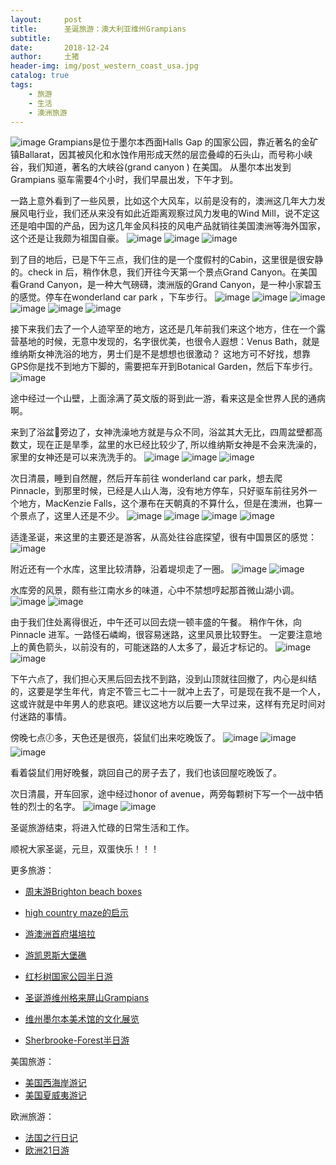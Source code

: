 ```yaml
---
layout:     post
title:      圣诞旅游：澳大利亚维州Grampians
subtitle:   
date:       2018-12-24
author:     土猪
header-img: img/post_western_coast_usa.jpg
catalog: true
tags:
    - 旅游
    - 生活
    - 澳洲旅游
---
```


![image](https://img.esteem.ws/bg22useo22.jpg)
Grampians是位于墨尔本西面Halls Gap 的国家公园，靠近著名的金矿镇Ballarat，因其被风化和水蚀作用形成天然的层峦叠嶂的石头山，而号称小峡谷，我们知道，著名的大峡谷(grand canyon ) 在美国。 从墨尔本出发到Grampians 驱车需要4个小时，我们早晨出发，下午才到。


一路上意外看到了一些风景，比如这个大风车，以前是没有的，澳洲这几年大力发展风电行业，我们还从来没有如此近距离观察过风力发电的Wind Mill，说不定这还是咱中国的产品，因为这几年金风科技的风电产品就销往美国澳洲等海外国家，这个还是让我颇为祖国自豪。
 ![image](https://img.esteem.ws/2nyjt9wkua.jpg)
 ![image](https://img.esteem.ws/vmnsngyv6e.jpg)
 ![image](https://img.esteem.ws/n98wpzofbn.jpg)



到了目的地后，已是下午三点，我们住的是一个度假村的Cabin，这里很是很安静的。check in 后，稍作休息，我们开往今天第一个景点Grand Canyon。在美国看Grand Canyon，是一种大气磅礴，澳洲版的Grand Canyon，是一种小家碧玉的感觉。停车在wonderland car park ，下车步行。
 ![image](https://img.esteem.ws/syxnyct6m9.jpg)
 ![image](https://img.esteem.ws/bc04biy9kr.jpg)
 ![image](https://img.esteem.ws/u6yby7fik8.jpg)
 ![image](https://img.esteem.ws/94vnbeajhn.jpg)
 ![image](https://img.esteem.ws/ejj606g509.jpg)
 ![image](https://img.esteem.ws/dooagyz9gx.jpg)



接下来我们去了一个人迹罕至的地方，这还是几年前我们来这个地方，住在一个露营基地的时候，无意中发现的，名字很优美，也很令人遐想：Venus Bath，就是维纳斯女神洗浴的地方，男士们是不是想想也很激动？ 这地方可不好找，想靠GPS你是找不到地方下脚的，需要把车开到Botanical Garden，然后下车步行。
 ![image](https://img.esteem.ws/hkbocgsf8x.jpg)

 途中经过一个山壁，上面涂满了英文版的哥到此一游，看来这是全世界人民的通病啊。

来到了浴盆🛁旁边了，女神洗澡地方就是与众不同，浴盆其大无比，四周盆壁都高数丈，现在正是旱季，盆里的水已经比较少了, 所以维纳斯女神是不会来洗澡的，家里的女神还是可以来洗洗手的。
 ![image](https://img.esteem.ws/v41sru8fyw.jpg)
 ![image](https://img.esteem.ws/19yl1ij7o8.jpg)
 ![image](https://img.esteem.ws/v41sru8fyw.jpg)


次日清晨，睡到自然醒，然后开车前往 wonderland car park，想去爬 Pinnacle，到那里时候，已经是人山人海，没有地方停车，只好驱车前往另外一个地方，MacKenzie Falls，这个瀑布在天朝真的不算什么，但是在澳洲，也算一个景点了，这里人还是不少。
 ![image](https://img.esteem.ws/bftehvuse8.jpg)
 ![image](https://img.esteem.ws/pjyqwe81xd.jpg)
 ![image](https://img.esteem.ws/igwn4c4i2x.jpg)
 ![image](https://img.esteem.ws/di1vddn2fn.jpg)


适逢圣诞，来这里的主要还是游客，从高处往谷底探望，很有中国景区的感觉：
 ![image](https://img.esteem.ws/nbuqshokza.jpg)


附近还有一个水库，这里比较清静，沿着堤坝走了一圈。
 ![image](https://img.esteem.ws/qer6s527lt.jpg)
 ![image](https://img.esteem.ws/iytu8wus24.jpg)



水库旁的风景，颇有些江南水乡的味道，心中不禁想哼起那首微山湖小调。
 ![image](https://img.esteem.ws/15kdbdbgqw.jpg)
 ![image](https://img.esteem.ws/ruum97wu0m.jpg)



由于我们住处离得很近，中午还可以回去烧一顿丰盛的午餐。 稍作午休，向Pinnacle 进军。一路怪石嶙峋，很容易迷路，这里风景比较野生。 一定要注意地上的黄色箭头，以前没有的，可能迷路的人太多了，最近才标记的。
 ![image](https://img.esteem.ws/d2wwryaxo2.jpg)
 ![image](https://img.esteem.ws/k893g1bqxj.jpg)


下午六点了，我们担心天黑后回去找不到路，没到山顶就往回撤了，内心是纠结的，这要是学生年代，肯定不管三七二十一就冲上去了，可是现在我不是一个人，这或许就是中年男人的悲哀吧。建议这地方以后要一大早过来，这样有充足时间对付迷路的事情。



傍晚七点🕖多，天色还是很亮，袋鼠们出来吃晚饭了。
 ![image](https://img.esteem.ws/im1roxwbw0.jpg)
 ![image](https://img.esteem.ws/lsc5hozphv.jpg)
 ![image](https://img.esteem.ws/rc64jso14h.jpg)



看着袋鼠们用好晚餐，跳回自己的房子去了，我们也该回屋吃晚饭了。


次日清晨，开车回家，途中经过honor of avenue，两旁每颗树下写一个一战中牺牲的烈士的名字。
 ![image](https://img.esteem.ws/wblun3ea73.jpg)
 ![image](https://img.esteem.ws/fp4d1n55h6.jpg)



圣诞旅游结束，将进入忙碌的日常生活和工作。


顺祝大家圣诞，元旦，双蛋快乐！！！

更多旅游：

- [周末游Brighton beach boxes](http://livinginau.life/2018/10/11/%E5%91%A8%E6%9C%AB%E6%B8%B8Brighton-beach-boxes/)
- 
  [high country maze的启示](http://livinginau.life/2018/02/16/high-country-maze%E7%9A%84%E5%90%AF%E7%A4%BA/)

- 
  [游澳洲首府堪培拉](http://livinginau.life/2018/01/16/%E6%B8%B8%E6%BE%B3%E6%B4%B2%E9%A6%96%E5%BA%9C%E5%A0%AA%E5%9F%B9%E6%8B%89/)

- [游凯恩斯大堡礁](http://livinginau.life/2018/01/10/%E6%B8%B8%E5%87%AF%E6%81%A9%E6%96%AF%E5%A4%A7%E5%A0%A1%E7%A4%81/)

- [红杉树国家公园半日游](http://livinginau.life/2020/02/23/%E7%BA%A2%E6%9D%89%E6%A0%91%E5%9B%BD%E5%AE%B6%E5%85%AC%E5%9B%AD%E5%8D%8A%E6%97%A5%E6%B8%B8/)

- [圣诞游维州格来屏山Grampians](http://livinginau.life/2018/12/24/%E5%9C%A3%E8%AF%9E%E6%97%85%E6%B8%B8-%E6%BE%B3%E5%A4%A7%E5%88%A9%E4%BA%9A%E7%BB%B4%E5%B7%9EGrampians/)

- [维州墨尔本美术馆的文化展览](http://livinginau.life/2020/03/20/Follow-me-to-the-exhibition-in-National-Gallery-of-Victoria/)

- [Sherbrooke-Forest半日游](http://livinginau.life/2020/03/17/Sherbrooke-Forest%E5%8D%8A%E6%97%A5%E6%B8%B8/)


美国旅游：

- [美国西海岸游记](http://livinginau.life/2017/10/11/%E7%BE%8E%E5%9B%BD%E8%A5%BF%E6%B5%B7%E5%B2%B8%E6%B8%B8%E8%AE%B0/)
- [美国夏威夷游记](http://livinginau.life/2020/01/31/%E7%BE%8E%E5%9B%BD%E5%A4%8F%E5%A8%81%E5%A4%B7%E6%B8%B8%E8%AE%B0/)


欧洲旅游：

- [法国之行日记](http://livinginau.life/2005/04/23/%E6%B3%95%E5%9B%BD%E4%B9%8B%E6%B8%B8/)
- [欧洲21日游](http://livinginau.life/2019/02/22/%E6%AC%A7%E6%B4%B221%E6%97%A5%E6%B8%B8%E5%87%86%E5%A4%87%E7%AF%87/)


